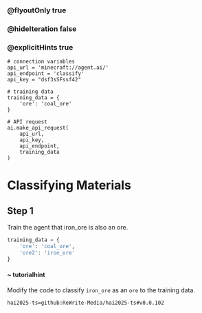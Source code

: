 ### @flyoutOnly true
### @hideIteration false
### @explicitHints true

```python-template
# connection variables
api_url = 'minecraft://agent.ai/'
api_endpoint = 'classify'
api_key = "dsf3sSFssf42"
 
# training data
training_data = {
    'ore': 'coal_ore'
}
 
# API request
ai.make_api_request(
    api_url,
    api_key,
    api_endpoint,
    training_data
)
```

# Classifying Materials

## Step 1
Train the agent that iron_ore is also an ore.

```python
training_data = {
    'ore': 'coal_ore',
    'ore2': 'iron_ore'
}
```
#### ~ tutorialhint 
Modify the code to classify `iron_ore` as an `ore` to the training data.


```package
hai2025-ts=github:ReWrite-Media/hai2025-ts#v0.0.102
```
